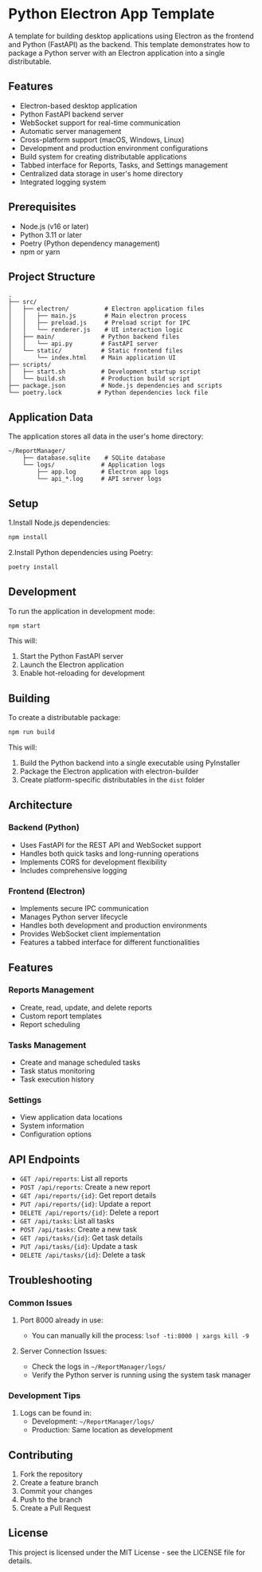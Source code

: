 # Python Electron App Template

A template for building desktop applications using Electron as the frontend and Python (FastAPI) as the backend. This template demonstrates how to package a Python server with an Electron application into a single distributable.

## Features

- Electron-based desktop application
- Python FastAPI backend server
- WebSocket support for real-time communication
- Automatic server management
- Cross-platform support (macOS, Windows, Linux)
- Development and production environment configurations
- Build system for creating distributable applications
- Tabbed interface for Reports, Tasks, and Settings management
- Centralized data storage in user's home directory
- Integrated logging system

## Prerequisites

- Node.js (v16 or later)
- Python 3.11 or later
- Poetry (Python dependency management)
- npm or yarn

## Project Structure

```
.
├── src/
│   ├── electron/          # Electron application files
│   │   ├── main.js        # Main electron process
│   │   ├── preload.js     # Preload script for IPC
│   │   └── renderer.js    # UI interaction logic
│   ├── main/             # Python backend files
│   │   └── api.py        # FastAPI server
│   └── static/           # Static frontend files
│       └── index.html    # Main application UI
├── scripts/
│   ├── start.sh          # Development startup script
│   └── build.sh          # Production build script
├── package.json          # Node.js dependencies and scripts
└── poetry.lock          # Python dependencies lock file
```

## Application Data

The application stores all data in the user's home directory:
```
~/ReportManager/
    ├── database.sqlite    # SQLite database
    └── logs/             # Application logs
        ├── app.log       # Electron app logs
        └── api_*.log     # API server logs
```

## Setup

1.Install Node.js dependencies:

```bash
npm install
```

2.Install Python dependencies using Poetry:

```bash
poetry install
```

## Development

To run the application in development mode:

```bash
npm start
```

This will:

1. Start the Python FastAPI server
2. Launch the Electron application
3. Enable hot-reloading for development

## Building

To create a distributable package:

```bash
npm run build
```

This will:

1. Build the Python backend into a single executable using PyInstaller
2. Package the Electron application with electron-builder
3. Create platform-specific distributables in the `dist` folder

## Architecture

### Backend (Python)

- Uses FastAPI for the REST API and WebSocket support
- Handles both quick tasks and long-running operations
- Implements CORS for development flexibility
- Includes comprehensive logging

### Frontend (Electron)

- Implements secure IPC communication
- Manages Python server lifecycle
- Handles both development and production environments
- Provides WebSocket client implementation
- Features a tabbed interface for different functionalities

## Features

### Reports Management

- Create, read, update, and delete reports
- Custom report templates
- Report scheduling

### Tasks Management

- Create and manage scheduled tasks
- Task status monitoring
- Task execution history

### Settings

- View application data locations
- System information
- Configuration options

## API Endpoints

- `GET /api/reports`: List all reports
- `POST /api/reports`: Create a new report
- `GET /api/reports/{id}`: Get report details
- `PUT /api/reports/{id}`: Update a report
- `DELETE /api/reports/{id}`: Delete a report
- `GET /api/tasks`: List all tasks
- `POST /api/tasks`: Create a new task
- `GET /api/tasks/{id}`: Get task details
- `PUT /api/tasks/{id}`: Update a task
- `DELETE /api/tasks/{id}`: Delete a task

## Troubleshooting

### Common Issues

1. Port 8000 already in use:
   - You can manually kill the process: `lsof -ti:8000 | xargs kill -9`

2. Server Connection Issues:
   - Check the logs in `~/ReportManager/logs/`
   - Verify the Python server is running using the system task manager

### Development Tips

1. Logs can be found in:
   - Development: `~/ReportManager/logs/`
   - Production: Same location as development

## Contributing

1. Fork the repository
2. Create a feature branch
3. Commit your changes
4. Push to the branch
5. Create a Pull Request

## License

This project is licensed under the MIT License - see the LICENSE file for details.